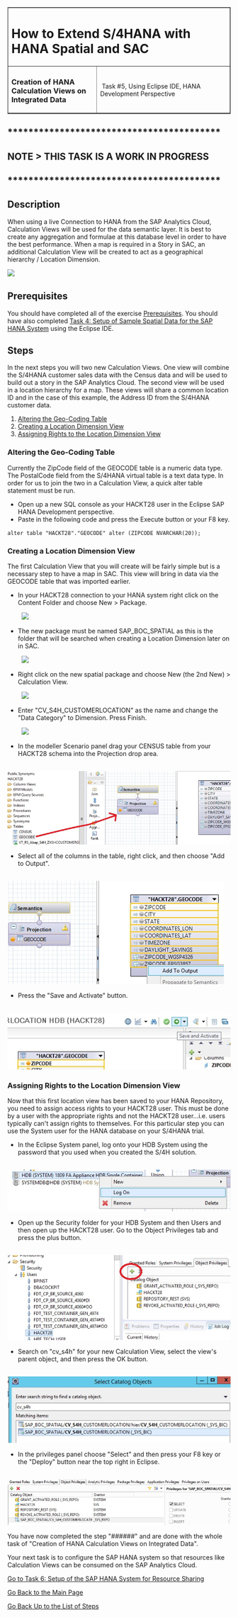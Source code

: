 <table width=100% border=>
<tr><td colspan=2><h1>How to Extend S/4HANA with HANA Spatial and SAC</h1></td></tr>
<tr><td><h3>Creation of HANA Calculation Views on Integrated Data</h3></td><td width=60%></br>&nbsp;Task #5, Using Eclipse IDE, HANA Development Perspective</p></td></tr>
</table>

## *****************************************

## NOTE > THIS TASK IS A WORK IN PROGRESS

## *****************************************

## Description

When using a live Connection to HANA from the SAP Analytics Cloud, Calculation Views will be used for the data semantic layer. It is best to create any aggregation and formulae at this database level in order to have the best performance. When a map is required in a Story in SAC, an additional Calculation View will be created to act as a geographical hierarchy / Location Dimension. 

<img src="../images/######.jpg">

## Prerequisites

You should have completed all of the exercise [Prerequisites](../exercises/preReqs.md). You should have also completed [Task 4: Setup of Sample Spatial Data for the SAP HANA System](hdbData.md) using the Eclipse IDE.

## Steps

In the next steps you will two new Calculation Views. One view will combine the S/4HANA customer sales data with the Census data and will be used to build out a story in the SAP Analytics Cloud. The second view will be used in a location hierarchy for a map. These views will share a common location ID and in the case of this example, the Address ID from the S/4HANA customer data.

1. [Altering the Geo-Coding Table](#cvAltTab)
1. [Creating a Location Dimension View](#cvLocDim)
1. [Assigning Rights to the Location Dimension View](#cvLocDimRights)

### <a name="cvAltTab"></a> Altering the Geo-Coding Table

Currently the ZipCode field of the GEOCODE table is a numeric data type. The PostalCode field from the S/4HANA virtual table is a text data type. In order for us to join the two in a Calculation View, a quick alter table statement must be run.

* Open up a new SQL console as your HACKT28 user in the Eclipse SAP HANA Development perspective.
* Paste in the following code and press the Execute button or your F8 key.

```
alter table "HACKT28"."GEOCODE" alter (ZIPCODE NVARCHAR(20)); 
```

### <a name="cvLocDim"></a> Creating a Location Dimension View

The first Calculation View that you will create will be fairly simple but is a necessary step to have a map in SAC. This view will bring in data via the GEOCODE table that was imported earlier.

* In your HACKT28 connection to your HANA system right click on the Content Folder and choose New > Package.

&nbsp;&nbsp;&nbsp;&nbsp;&nbsp;&nbsp;&nbsp;&nbsp;<img src="../images/calcview01.jpg">

* The new package must be named SAP_BOC_SPATIAL as this is the folder that will be searched when creating a Location Dimension later on in SAC.

&nbsp;&nbsp;&nbsp;&nbsp;&nbsp;&nbsp;&nbsp;&nbsp;<img src="../images/calcview02.jpg">

* Right click on the new spatial package and choose New (the 2nd New) > Calculation View.

&nbsp;&nbsp;&nbsp;&nbsp;&nbsp;&nbsp;&nbsp;&nbsp;<img src="../images/calcview03.jpg">

* Enter "CV_S4H_CUSTOMERLOCATION" as the name and change the "Data Category" to Dimension. Press Finish.

&nbsp;&nbsp;&nbsp;&nbsp;&nbsp;&nbsp;&nbsp;&nbsp;<img src="../images/calcview04.jpg">

* In the modeller Scenario panel drag your CENSUS table from your HACKT28 schema into the Projection drop area.

&nbsp;&nbsp;&nbsp;&nbsp;&nbsp;&nbsp;&nbsp;&nbsp;<img src="../images/calcview05n.jpg">

* Select all of the columns in the table, right click, and then choose "Add to Output".

&nbsp;&nbsp;&nbsp;&nbsp;&nbsp;&nbsp;&nbsp;&nbsp;<img src="../images/calcview06n.jpg">

* Press the "Save and Activate" button.

&nbsp;&nbsp;&nbsp;&nbsp;&nbsp;&nbsp;&nbsp;&nbsp;<img src="../images/calcview07n.jpg">

### <a name="cvLocDimRights"></a> Assigning Rights to the Location Dimension View

Now that this first location view has been saved to your HANA Repository, you need to assign access rights to your HACKT28 user. This must be done by a user with the appropriate rights and not the HACKT28 user...i.e. users typically can't assign rights to themselves. For this particular step you can use the System user for the HANA database on your S/4HANA trial.

* In the Eclipse System panel, log onto your HDB System using the password that you used when you created the S/4H solution.

&nbsp;&nbsp;&nbsp;&nbsp;&nbsp;&nbsp;&nbsp;&nbsp;<img src="../images/calcview08n0.jpg">

* Open up the Security folder for your HDB System and then Users and then open up the HACKT28 user. Go to the Object Privileges tab and press the plus button.

&nbsp;&nbsp;&nbsp;&nbsp;&nbsp;&nbsp;&nbsp;&nbsp;<img src="../images/calcview08n.jpg">

* Search on "cv_s4h" for your new Calculation View, select the view's parent object, and then press the OK button.

&nbsp;&nbsp;&nbsp;&nbsp;&nbsp;&nbsp;&nbsp;&nbsp;<img src="../images/calcview09n.jpg">

* In the privileges panel choose "Select" and then press your F8 key or the "Deploy" button near the top right in Eclipse.

&nbsp;&nbsp;&nbsp;&nbsp;&nbsp;&nbsp;&nbsp;&nbsp;<img src="../images/calcview10n.jpg">






You have now completed the step "######" and are done with the whole task of "Creation of HANA Calculation Views on Integrated Data".

Your next task is to configure the SAP HANA system so that resources like Calculation Views can be consumed on the SAP Analytics Cloud. 

[Go to Task 6: Setup of the SAP HANA System for Resource Sharing](hdbCORS.md)

[Go Back to the Main Page](../demoHowTo.md)

[Go Back Up to the List of Steps](#steps)
